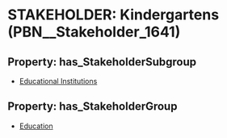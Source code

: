 # STAKEHOLDER: __Kindergartens__ (PBN__Stakeholder_1641)

## Property: has_StakeholderSubgroup

* [Educational Institutions](PBN__StakeholderSubgroup_16)

## Property: has_StakeholderGroup

* [Education](PBN__StakeholderGroup_1)

